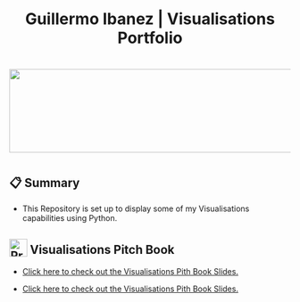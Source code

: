 
<div align="center">
  <h1>Guillermo Ibanez | Visualisations Portfolio</h1>
  <h1><img src="https://user-images.githubusercontent.com/74038190/221352987-68da234d-4d62-4e9d-9d7f-098dc657c2dc.gif" width="700" height="150"><h1>
</div>

<div>
  <h2>📋 Summary</h2>
  <p>
<ul>
  <li>This Repository is set up to display some of my Visualisations capabilities using Python.</li>
</ul>
  </p>
<div>
  <h2><img src="https://raw.githubusercontent.com/Tarikul-Islam-Anik/Animated-Fluent-Emojis/master/Emojis/Objects/Clipboard.png" alt="Presentation Icon" width="32" height="32" style="vertical-align: -0.25em;"> Visualisations Pitch Book</h2>
  <ul>
    <li><a href="https://guillermoibanez.github.io/Visualisations_Portfolio/Visualisations_Presentation_Pitch_Book.pdf">Click here to check out the Visualisations Pith Book Slides.</a> </li>
  </ul>
</div>

<ul>
    <li><a href="https://guillermoibanez.github.io/Visualisations_Portfolio/Pitch_Book.pdf">Click here to check out the Visualisations Pith Book Slides.</a> </li>
  </ul>
